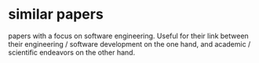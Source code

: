 # similar papers 

papers with a focus on software engineering. Useful for their link between their engineering / software development on the one hand, and academic / scientific endeavors on the other hand. 

